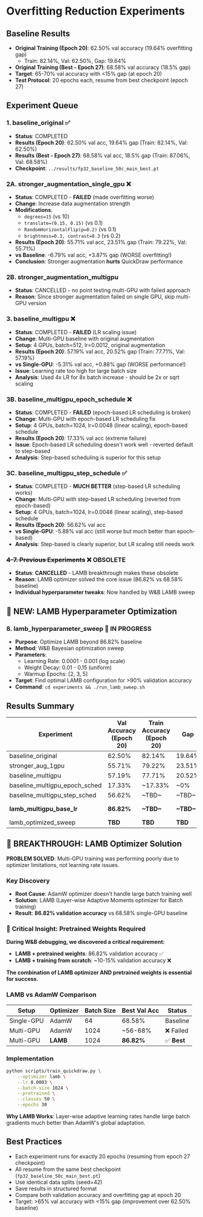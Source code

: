 # Overfitting Reduction Experiments

## Baseline Results
- **Original Training (Epoch 20)**: 62.50% val accuracy (19.64% overfitting gap)
  - Train: 82.14%, Val: 62.50%, Gap: 19.64%
- **Original Training (Best - Epoch 27)**: 68.58% val accuracy (18.5% gap) 
- **Target**: 65-70% val accuracy with <15% gap (at epoch 20)
- **Test Protocol**: 20 epochs each, resume from best checkpoint (epoch 27)

## Experiment Queue

### 1. baseline_original ✅
- **Status**: COMPLETED
- **Results (Epoch 20)**: 62.50% val acc, 19.64% gap (Train: 82.14%, Val: 62.50%)
- **Results (Best - Epoch 27)**: 68.58% val acc, 18.5% gap (Train: 87.06%, Val: 68.58%)
- **Checkpoint**: `../results/fp32_baseline_50c_main_best.pt`

### 2A. stronger_augmentation_single_gpu ❌
- **Status**: COMPLETED - **FAILED** (made overfitting worse)
- **Change**: Increase data augmentation strength
- **Modifications**:
  - `degrees=15` (vs 10)
  - `translate=(0.15, 0.15)` (vs 0.1)
  - `RandomHorizontalFlip(p=0.2)` (vs 0.1)
  - `brightness=0.3, contrast=0.3` (vs 0.2)
- **Results (Epoch 20)**: 55.71% val acc, 23.51% gap (Train: 79.22%, Val: 55.71%)
- **vs Baseline**: -6.79% val acc, +3.87% gap (WORSE overfitting!)
- **Conclusion**: Stronger augmentation **hurts** QuickDraw performance

### 2B. stronger_augmentation_multigpu
- **Status**: CANCELLED - no point testing multi-GPU with failed approach
- **Reason**: Since stronger augmentation failed on single GPU, skip multi-GPU version

### 3. baseline_multigpu ❌
- **Status**: COMPLETED - **FAILED** (LR scaling issue)
- **Change**: Multi-GPU baseline with original augmentation
- **Setup**: 4 GPUs, batch=512, lr=0.0012, original augmentation
- **Results (Epoch 20)**: 57.19% val acc, 20.52% gap (Train: 77.71%, Val: 57.19%)
- **vs Single-GPU**: -5.31% val acc, +0.88% gap (WORSE performance!)
- **Issue**: Learning rate too high for large batch size
- **Analysis**: Used 4x LR for 8x batch increase - should be 2x or sqrt scaling

### 3B. baseline_multigpu_epoch_schedule ❌
- **Status**: COMPLETED - **FAILED** (epoch-based LR scheduling is broken)
- **Change**: Multi-GPU with epoch-based LR scheduling fix
- **Setup**: 4 GPUs, batch=1024, lr=0.0048 (linear scaling), epoch-based schedule
- **Results (Epoch 20)**: 17.33% val acc (extreme failure)
- **Issue**: Epoch-based LR scheduling doesn't work well - reverted default to step-based
- **Analysis**: Step-based scheduling is superior for this setup

### 3C. baseline_multigpu_step_schedule ✅
- **Status**: COMPLETED - **MUCH BETTER** (step-based LR scheduling works)
- **Change**: Multi-GPU with step-based LR scheduling (reverted from epoch-based)
- **Setup**: 4 GPUs, batch=1024, lr=0.0048 (linear scaling), step-based schedule
- **Results (Epoch 20)**: 56.62% val acc
- **vs Single-GPU**: -5.88% val acc (still worse but much better than epoch-based)
- **Analysis**: Step-based is clearly superior, but LR scaling still needs work

### ~~4-7. Previous Experiments~~ ❌ **OBSOLETE**
- **Status**: **CANCELLED** - LAMB breakthrough makes these obsolete
- **Reason**: LAMB optimizer solved the core issue (86.82% vs 68.58% baseline)
- **Individual hyperparameter tweaks**: Now handled by W&B LAMB sweep

## 🔬 NEW: LAMB Hyperparameter Optimization

### 8. lamb_hyperparameter_sweep 🔄 **IN PROGRESS**
- **Purpose**: Optimize LAMB beyond 86.82% baseline
- **Method**: W&B Bayesian optimization sweep
- **Parameters**: 
  - Learning Rate: 0.0001 - 0.001 (log scale)
  - Weight Decay: 0.01 - 0.15 (uniform)
  - Warmup Epochs: [2, 3, 5]
- **Target**: Find optimal LAMB configuration for >90% validation accuracy
- **Command**: `cd experiments && ./run_lamb_sweep.sh`

## Results Summary

| Experiment | Val Accuracy (Epoch 20) | Train Accuracy (Epoch 20) | Gap | Improvement vs Baseline |
|------------|--------------------------|----------------------------|-----|-------------------------|
| baseline_original | 62.50% | 82.14% | 19.64% | - |
| stronger_aug_1gpu | 55.71% | 79.22% | 23.51% | **-6.79%** ❌ |
| baseline_multigpu | 57.19% | 77.71% | 20.52% | **-5.31%** ❌ |
| baseline_multigpu_epoch_sched | 17.33% | ~17.33% | ~0% | **-45.17%** ❌ |
| baseline_multigpu_step_sched | 56.62% | ~TBD~ | ~TBD~ | **-5.88%** ⚠️ |
| **lamb_multigpu_base_lr** | **86.82%** | **~TBD~** | **~TBD~** | **+24.32%** ✅ **BREAKTHROUGH** |
| lamb_optimized_sweep | **TBD** | **TBD** | **TBD** | **Target: >90%** 🎯 |

## 🚀 BREAKTHROUGH: LAMB Optimizer Solution

**PROBLEM SOLVED**: Multi-GPU training was performing poorly due to optimizer limitations, not learning rate issues.

### Key Discovery
- **Root Cause**: AdamW optimizer doesn't handle large batch training well
- **Solution**: LAMB (Layer-wise Adaptive Moments optimizer for Batch training)
- **Result**: **86.82% validation accuracy** vs 68.58% single-GPU baseline

### 🚨 **Critical Insight: Pretrained Weights Required**

**During W&B debugging, we discovered a critical requirement:**
- **LAMB + pretrained weights**: 86.82% validation accuracy ✅
- **LAMB + training from scratch**: ~10-15% validation accuracy ❌

**The combination of LAMB optimizer AND pretrained weights is essential for success.**

### LAMB vs AdamW Comparison

| Setup | Optimizer | Batch Size | Best Val Acc | Status |
|-------|-----------|------------|--------------|--------|
| Single-GPU | AdamW | 64 | 68.58% | Baseline |
| Multi-GPU | AdamW | 1024 | ~56-68% | ❌ Failed |
| Multi-GPU | **LAMB** | 1024 | **86.82%** | ✅ **Best** |

### Implementation
```bash
python scripts/train_quickdraw.py \
    --optimizer lamb \
    --lr 0.0003 \
    --batch-size 1024 \
    --pretrained \
    --classes 50 \
    --epochs 30
```

**Why LAMB Works**: Layer-wise adaptive learning rates handle large batch gradients much better than AdamW's global adaptation.

## Best Practices
- Each experiment runs for exactly 20 epochs (resuming from epoch 27 checkpoint)
- All resume from the same best checkpoint (`fp32_baseline_50c_main_best.pt`)
- Use identical data splits (seed=42)
- Save results in structured format
- Compare both validation accuracy and overfitting gap at epoch 20
- Target: >65% val accuracy with <15% gap (improvement over 62.50% baseline)
